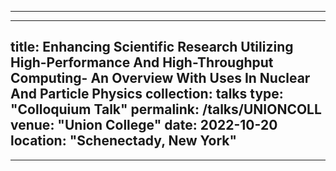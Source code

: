 _________________  
---
title: Enhancing Scientific Research Utilizing High-Performance And High-Throughput Computing- An Overview With Uses In Nuclear And Particle Physics
collection: talks
type: "Colloquium Talk"
permalink: /talks/UNIONCOLL
venue: "Union College"
date: 2022-10-20
location: "Schenectady, New York"
---
_________________
